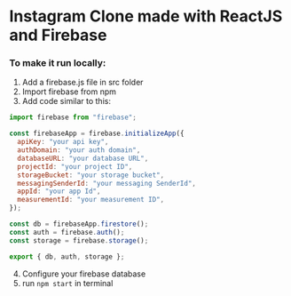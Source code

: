 # Instagram Clone made with ReactJS and Firebase

### To make it run locally:

1. Add a firebase.js file in src folder
2. Import firebase from npm
3. Add code similar to this:

```javascript
import firebase from "firebase";

const firebaseApp = firebase.initializeApp({
  apiKey: "your api key",
  authDomain: "your auth domain",
  databaseURL: "your database URL",
  projectId: "your project ID",
  storageBucket: "your storage bucket",
  messagingSenderId: "your messaging SenderId",
  appId: "your app Id",
  measurementId: "your measurement ID",
});

const db = firebaseApp.firestore();
const auth = firebase.auth();
const storage = firebase.storage();

export { db, auth, storage };
```

4. Configure your firebase database
5. run `npm start` in terminal

